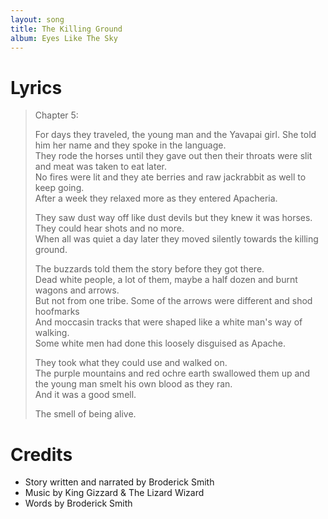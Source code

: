 ```yaml
---
layout: song
title: The Killing Ground
album: Eyes Like The Sky
---
```


# Lyrics

> Chapter 5:
>  
> For days they traveled, the young man and the Yavapai girl. She told him her name and they spoke in the language.  
> They rode the horses until they gave out then their throats were slit and meat was taken to eat later.  
> No fires were lit and they ate berries and raw jackrabbit as well to keep going.  
> After a week they relaxed more as they entered Apacheria.  
>  
> They saw dust way off like dust devils but they knew it was horses. They could hear shots and no more.  
> When all was quiet a day later they moved silently towards the killing ground.  
>  
> The buzzards told them the story before they got there.  
> Dead white people, a lot of them, maybe a half dozen and burnt wagons and arrows.  
> But not from one tribe. Some of the arrows were different and shod hoofmarks  
> And moccasin tracks that were shaped like a white man's way of walking.  
> Some white men had done this loosely disguised as Apache.  
>  
> They took what they could use and walked on.  
> The purple mountains and red ochre earth swallowed them up and the young man smelt his own blood as they ran.  
>  And it was a good smell.  
>  
> The smell of being alive.  


# Credits

* Story written and narrated by Broderick Smith
* Music by King Gizzard & The Lizard Wizard 
* Words by Broderick Smith 
